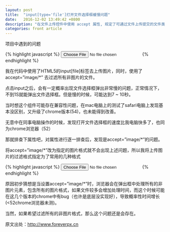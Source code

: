 ```yaml
---
layout: post
title:  "input[type='file']打开文件选择框缓慢问题"
date:   2016-12-02 13:49:42 +0800
description: "在文件上传控件中使用 accept 属性, 规定了可通过文件上传提交的文件类型"
categories: front article
---
```


项目中遇到的问题

{% highlight javascript %}
<input type="file" name="file" accept="image/*">
{% endhighlight %}

我在代码中使用了HTML5的input[file]标签去上传图片，同时，使用了 accept=”image/*” 去过滤所有非图片的文件。

点击input之后，会有一定概率出现文件选择框弹出非常慢的问题，正常情况下，不到1S就能弹出文件选择框。但是慢的时候，可能达到7 ~ 10秒。


当时想这个组件可能存在兼容性问题，在mac电脑上的测试了safari电脑上发现基本没区别，又升级了chrome版本(54)，也未能得到改善。

无意中在同事电脑操作的时候，发现打开文件选择框的速度比我电脑快多了，也同为chrome浏览器（52）

那就排查下属性吧，对属性进行逐一排查后，发现是accept=”image/*”的问题。


将accept=”image/*”改为指定的图片格式就不会出现上述问题，所以我将上传图片的过滤格式指定为了常用的几种格式

{% highlight javascript %}
<input type="file" name="file"  accept="image/jpg,image/jpeg,image/png">
{% endhighlight %}

原因初步猜想是当设置accept=”image/*”时，浏览器会在弹出框中处理所有的非图片元素，包含所有的图片格式，如果文件较多会增加处理时间，而这个时候可能在这几个版本的chrome中有bug（也许是底层没实现好），导致概率性时间增长(<52chrome浏览器未测)。

当然，如果希望过滤所有的非图片格式，那么这个问题还是会存在。


原文出处：http://www.foreverpx.cn




